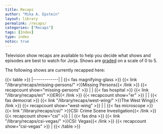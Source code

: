 ```yaml
---
title: Recaps
author: "Mika A. Epstein"
layout: library
permalink: /recaps/
categories: ["Recaps"]
tags: [Index]
type: index
notoc: true
---
```


Television show recaps are available to help you decide what shows and episodes are best to watch for Jorja. Shows are [graded](/faq/grading/) on a scale of 0 to 5.

The following shows are currently recapped here:

{{< table >}}
|-------------|
| {{< fas magnifying-glass >}} {{< link "/library/recaps/missing-persons/" >}}Missing Persons{{< /link >}} {{< recapcount show="missing-persons" >}} |
| {{< fas hospital >}} {{< link "/library/recaps/er/" >}}ER{{< /link >}} {{< recapcount show="er" >}} |
| {{< fas democrat >}} {{< link "/library/recaps/west-wing/" >}}The West Wing{{< /link >}} {{< recapcount show="west-wing" >}} |
| {{< fas microscope >}} {{< link "/library/recaps/csi/" >}}CSI: Crime Scene Investigation{{< /link >}} {{< recapcount show="csi" >}} |
| {{< fas dna >}} {{< link "/library/recaps/csi-vegas/" >}}CSI: Vegas{{< /link >}} {{< recapcount show="csi-vegas" >}} |
{{< /table >}}
